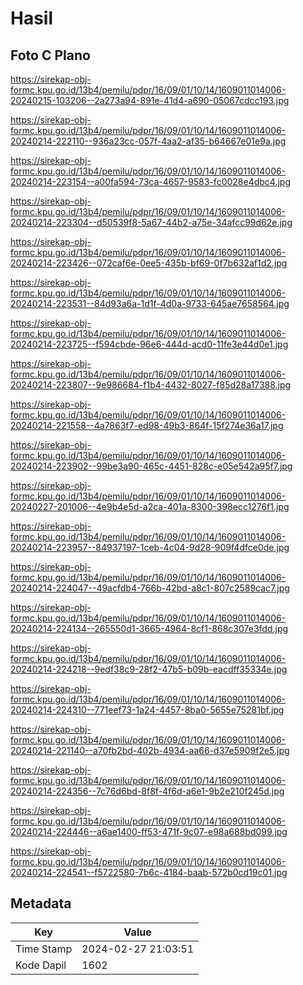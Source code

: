 # Hasil

## Foto C Plano

https://sirekap-obj-formc.kpu.go.id/13b4/pemilu/pdpr/16/09/01/10/14/1609011014006-20240215-103206--2a273a94-891e-41d4-a690-05067cdcc193.jpg

https://sirekap-obj-formc.kpu.go.id/13b4/pemilu/pdpr/16/09/01/10/14/1609011014006-20240214-222110--936a23cc-057f-4aa2-af35-b64667e01e9a.jpg

https://sirekap-obj-formc.kpu.go.id/13b4/pemilu/pdpr/16/09/01/10/14/1609011014006-20240214-223154--a00fa594-73ca-4657-9583-fc0028e4dbc4.jpg

https://sirekap-obj-formc.kpu.go.id/13b4/pemilu/pdpr/16/09/01/10/14/1609011014006-20240214-223304--d50539f8-5a67-44b2-a75e-34afcc99d62e.jpg

https://sirekap-obj-formc.kpu.go.id/13b4/pemilu/pdpr/16/09/01/10/14/1609011014006-20240214-223426--072caf6e-0ee5-435b-bf69-0f7b632af1d2.jpg

https://sirekap-obj-formc.kpu.go.id/13b4/pemilu/pdpr/16/09/01/10/14/1609011014006-20240214-223531--84d93a6a-1d1f-4d0a-9733-645ae7658564.jpg

https://sirekap-obj-formc.kpu.go.id/13b4/pemilu/pdpr/16/09/01/10/14/1609011014006-20240214-223725--f594cbde-96e6-444d-acd0-11fe3e44d0e1.jpg

https://sirekap-obj-formc.kpu.go.id/13b4/pemilu/pdpr/16/09/01/10/14/1609011014006-20240214-223807--9e986684-f1b4-4432-8027-f85d28a17388.jpg

https://sirekap-obj-formc.kpu.go.id/13b4/pemilu/pdpr/16/09/01/10/14/1609011014006-20240214-221558--4a7863f7-ed98-49b3-864f-15f274e36a17.jpg

https://sirekap-obj-formc.kpu.go.id/13b4/pemilu/pdpr/16/09/01/10/14/1609011014006-20240214-223902--99be3a90-465c-4451-828c-e05e542a95f7.jpg

https://sirekap-obj-formc.kpu.go.id/13b4/pemilu/pdpr/16/09/01/10/14/1609011014006-20240227-201006--4e9b4e5d-a2ca-401a-8300-398ecc1276f1.jpg

https://sirekap-obj-formc.kpu.go.id/13b4/pemilu/pdpr/16/09/01/10/14/1609011014006-20240214-223957--84937197-1ceb-4c04-9d28-909f4dfce0de.jpg

https://sirekap-obj-formc.kpu.go.id/13b4/pemilu/pdpr/16/09/01/10/14/1609011014006-20240214-224047--49acfdb4-766b-42bd-a8c1-807c2589cac7.jpg

https://sirekap-obj-formc.kpu.go.id/13b4/pemilu/pdpr/16/09/01/10/14/1609011014006-20240214-224134--265550d1-3665-4964-8cf1-868c307e3fdd.jpg

https://sirekap-obj-formc.kpu.go.id/13b4/pemilu/pdpr/16/09/01/10/14/1609011014006-20240214-224218--9edf38c9-28f2-47b5-b09b-eacdff35334e.jpg

https://sirekap-obj-formc.kpu.go.id/13b4/pemilu/pdpr/16/09/01/10/14/1609011014006-20240214-224310--771eef73-1a24-4457-8ba0-5655e75281bf.jpg

https://sirekap-obj-formc.kpu.go.id/13b4/pemilu/pdpr/16/09/01/10/14/1609011014006-20240214-221140--a70fb2bd-402b-4934-aa66-d37e5909f2e5.jpg

https://sirekap-obj-formc.kpu.go.id/13b4/pemilu/pdpr/16/09/01/10/14/1609011014006-20240214-224356--7c76d6bd-8f8f-4f6d-a6e1-9b2e210f245d.jpg

https://sirekap-obj-formc.kpu.go.id/13b4/pemilu/pdpr/16/09/01/10/14/1609011014006-20240214-224446--a6ae1400-ff53-471f-9c07-e98a688bd099.jpg

https://sirekap-obj-formc.kpu.go.id/13b4/pemilu/pdpr/16/09/01/10/14/1609011014006-20240214-224541--f5722580-7b6c-4184-baab-572b0cd19c01.jpg


## Metadata

| Key        | Value               |
| ---------- | ------------------- |
| Time Stamp | 2024-02-27 21:03:51 |
| Kode Dapil | 1602                |




